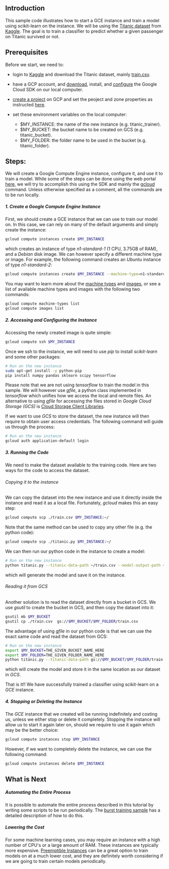 ## Introduction

This sample code illustrates how to start a GCE instance and train a model using scikit-learn on the instance. We will be using the [Titanic dataset](https://www.kaggle.com/c/titanic) from [Kaggle](https://www.kaggle.com/). The goal is to train a classifier to predict whether a given passenger on Titanic survived or not.

## Prerequisites

Before we start, we need to:

* login to [Kaggle](https://www.kaggle.com) and download the Titanic dataset, mainly [train.csv](https://www.kaggle.com/c/titanic/download/train.csv).

* have a GCP account, and [download](https://cloud.google.com/sdk/), install, and [configure](https://cloud.google.com/sdk/gcloud/reference/config/) the Google Cloud SDK on our local computer.

* [create a project](https://cloud.google.com/sdk/gcloud/reference/projects/create) on GCP and set the peoject and zone properties as instructed [here](https://cloud.google.com/sdk/gcloud/reference/config/set).

* set these environment variables on the local computer:
	* $MY_INSTANCE: the name of the new instance (e.g. titanic_trainer).
	* $MY_BUCKET: the bucket name to be created on GCS (e.g. titanic_bucket).
	* $MY_FOLDER: the folder name to be used in the bucket (e.g. titanic_folder).

## Steps:
We will create a Google Compute Engine instance, configure it, and use it to train a model. While some of the steps can be done using the web portal [here](https://pantheon.corp.google.com), we will try to accomplish this using the SDK and mainly the [gcloud](https://cloud.google.com/sdk/gcloud/) command. Unless otherwise specified as a comment, all the commands are to be run locally.

##### 1. Create a Google Compute Engine Instance
First, we should create a GCE instance that we can use to train our model on. In this case, we can rely on many of the default arguments and simply create the instance:

```bash
gcloud compute instances create $MY_INSTANCE
```
which creates an instance of type *n1-standard-1* (1 CPU, 3.75GB of RAM), and a *Debian* disk image. We can however specify a different machine type or image. For example, the following command creates an *Ubuntu* instance of type *n1-standard-2*:

```bash
gcloud compute instances create $MY_INSTANCE --machine-type=n1-standard-2 --image-family=ubuntu-1604-lts --image-project ubuntu-os-cloud
```
You may want to learn more about the [machine types](https://cloud.google.com/compute/docs/machine-types) and  [images](https://cloud.google.com/compute/docs/images), or see a list of available machine types and images with the following two commands:

```bash
gcloud compute machine-types list
gcloud compute images list
```

##### 2. Accessing and Configuring the Instance

Accessing the newly created image is quite simple:
```bash
gcloud compute ssh $MY_INSTANCE
```

Once we ssh to the instance, we will need to use *pip* to install *scikit-learn* and some other packages:
```bash
# Run on the new instance
sudo apt-get install -y python-pip
pip install numpy pandas sklearn scipy tensorflow
```

Please note that we are not using *tensorflow* to train the model in this sample. We will however use *gfile*, a python class implemented in *tensorflow* which unifies how we access the local and remote files. An alternative to using *gfile*  for accessing the files stored in *Google Cloud Storage (GCS)* is [Cloud Storage Client Libraries](https://cloud.google.com/storage/docs/reference/libraries#client-libraries-install-python).

If we want to use *GCS* to store the dataset, the new instance will then require to obtain user access credentials. The following command will guide us through the process:
```bash
# Run on the new instance
gcloud auth application-default login
```

##### 3. Running the Code
We need to make the dataset available to the training code. Here are two ways for the code to access the dataset.

###### Copying it to the instance
We can copy the dataset into the new instance and use it directly inside the instance and read it as a local file. Fortunately, *gcloud* makes this an easy step:
```bash
gcloud compute scp ./train.csv $MY_INSTANCE:~/
```

Note that the same method can be used to copy any other file (e.g. the python code):
```bash
gcloud compute scp ./titanic.py $MY_INSTANCE:~/
```


We can then run our python code in the instance to create a model:
```bash
# Run on the new instance
python titanic.py --titanic-data-path ~/train.csv --model-output-path ~/model.pkl
```

which will generate the model and save it on the instance.

###### Reading it from GCS
Another solution is to read the dataset directly from a bucket in GCS. We use *gsutil* to create the bucket in GCS, and then copy the dataset into it:
```bash
gsutil mb $MY_BUCKET
gsutil cp ./train.csv  gs://$MY_BUCKET/$MY_FOLDER/train.csv
```
The advantage of using *gfile* in our python code is that we can use the exact same code and read the dataset from GCS:
```bash
# Run on the new instance
export $MY_BUCKET=THE_GIVEN_BUCKET_NAME_HERE
export $MY_FOLDER=THE_GIVEN_FOLDER_NAME_HERE
python titanic.py --titanic-data-path gs://$MY_BUCKET/$MY_FOLDER/train.csv --model-output-path gs://$MY_BUCKET/$MY_FOLDER/model.pkl
```

which will create the model and store it in the same location as our dataset in *GCS*.

That is it!! We have successfully trained a classifier using scikit-learn on a *GCE* instance.

##### 4. Stopping or Deleting the Instance
The *GCE* instance that we created will be running indefinitely and costing us, unless we either stop or delete it completely. Stopping the instance will allow us to start it again later on, should we require to use it again which may be the better choice:
```bash
gcloud compute instances stop $MY_INSTANCE
```

However, if we want to completely delete the instance, we can use the following command:
```bash
gcloud compute instances delete $MY_INSTANCE
```

## What is Next
##### Automating the Entire Process
It is possible to automate the entire process described in this tutorial by writing some scripts to be run periodically. The [burst training sample](https://github.com/GoogleCloudPlatform/ml-on-gcp/tree/master/gce/burst-training) has a detailed description of how to do this.

##### Lowering the Cost
For some machine learning cases, you may require an instance with a high number of CPU's or a large amount of RAM. These instances are typically more expensive. [Preemptible Instances](https://cloud.google.com/compute/docs/instances/preemptible) can be a great option to train models on at a much lower cost, and they are definitely worth considering if we are going to train certain models periodically.


